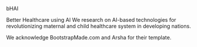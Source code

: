 bHAI

Better Healthcare using AI
We research on AI-based technologies for revolutionizing maternal and child healthcare system in developing nations.

We acknowledge BootstrapMade.com and Arsha for their template.
 
